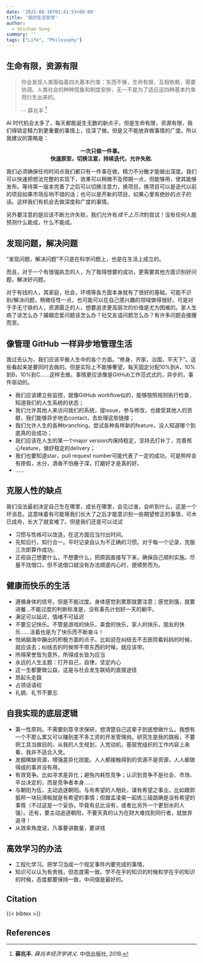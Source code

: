 ```yaml
---
date: '2025-08-10T01:41:53+08:00'
title: '我的生活哲学'
author:
  - Shichao Song
summary: ''
tags: ["Life", "Philosophy"]
---
```


## 生命有限，资源有限

> 你会发现人类面临着四大基本约束：东西不够，生命有限，互相依赖，需要协调。人类社会的种种现象和制度安排，无一不是为了适应这四种基本约束而衍生出来的。
> 
> -- 薛兆丰 [^xue]

AI 时代机会太多了，每天都能诞生无数的新点子。但是生命有限，资源有限，我们得锁定精力到更重要的事情上，往深了做。但是又不能放弃做事情的广度。所以我建议的策略是：

<p style="text-align: center;"><strong>一次只做一件事。<br>快速原型，切换注意，持续迭代，允许失败.</strong></p>

我们必须确保任何时间点我们都只有一件事在做，精力不分散才能做出深度。我们可以快速把想法完整的实现下，效果可以稍微不及预期一点，但能够用，使其能够发布。等待第一版本完善了之后可以切换注意力，换项目。换项目可以是迭代以前的项目如果市场反响不错的话；也可以是开新的项目，如果心里有绝妙的点子的话。这样我们有机会去做深度和广度的事情。

另外要注意的是应该不断允许失败，我们允许有*成千上万次*的尝试！没有任何人能预测什么能成，什么不能成。

## 发现问题，解决问题

“发现问题，解决问题”不只是在科学问题上，也是在生活上成立的。

而且，对于一个有很强执念的人，为了取得想要的成功，更需要其他方面识别好问题，解决好问题。

对于有钱的人，其家庭，社会，环境等各方面本身就有了很好的基础，可能不识别/解决问题，稍微任性一点，也可能可以在自己感兴趣的领域做得很好。可是对于手无寸铁的人，资源匮乏的人，想要追求更高层次的价值是尤为困难的。家人生病了该怎么办？婚姻恋爱问题该怎么办？社交友谊问题怎么办？有许多问题会接踵而至。

## 像管理 GitHub 一样异步地管理生活

我过去认为，我们应该平衡人生中的各个方面。“修身，齐家，治国，平天下”。这些看起来是要同时去做的。但是实际上不能够奢望，每天固定分配10%到A，10%到B，10%到C……这样去做。事情更应该像是GitHub工作范式式的，异步的，事件驱动的。

- 我们应该建立些监控，就像GitHub workflow似的，能够按照规则执行检查，知道我们的人生系统的状态；
- 我们允许其他人来访问我们的系统，提issue，参与修改，也接受其他人的贡献，我们能够异步地去contact，去处理这些链接；
- 我们允许人生的各种branching，尝试各种各样新的feature，没人知道哪个到底真的会成功；
- 我们应该在人生的某一个major version内保持稳定，坚持去打补丁，完善核心feature，做好稳定的delivery；
- 我们也要知道star，pull request number可能代表了一定的成功，可是照样会有掺假，水分，酒香不怕巷子深，打磨好才是真的好。
- ......

## 克服人性的缺点

我们没法最初决定自己生在哪里，成长在哪里，会见过谁，会听到什么，这是一个坏消息。这意味着有可能等我们长大了之后才能意识到一些期望修正的事情，可木已成舟，长大了就变难了。但是我们还是可以试试

- 习惯与性格可以改造，在这方面应当付出时间。
- 先知后行，知行合一。平时记录自认为不正确的习惯。对于每一个记录，克服三次即算作成功。
- 正视自己想要什么，不想要什么，把原因直接写下来，确保自己顺利实施。尽量不找借口，但不说借口就没有办法顺遂内心时，便顺势而为。

## 健康而快乐的生活

- 遵循身体的信号，但是不能过度。身体感觉到累那就要注意；感觉到饿，就要进餐…不能过度的判断标准是，没有事先计划好一天的躺平。
- 满足可以延迟，情绪不可延迟
- 不要忘记快乐。不管是游戏的快乐，美食的快乐，家人的快乐，朋友的快乐……活着也是为了快乐而不断奋斗！
- 悦纳脑海中蹦出的积极方面的点子。比如说在纠结去不去医院看妈妈的时候，就应该去；纠结去的时候带不带东西的时候，就应该带。
- 所得荣誉皆为意外，所得成长皆为应当
- 永远的人生主题：打开自己，自律，坚定内心
- 这一生都要做公益，这是与社会发生联结的直接途径
- 昂起头走路
- 占领话语权
- 礼貌、礼节不要忘

## 自我实现的底层逻辑

- 第一性原则。不需要刻意寻求保研，想清楚自己这辈子到底想做什么。我想有一个不那么累又可以赚到差不多工资的开发管理岗。研究生是我的跳板，不要把工具当做目的。从我的人生规划，入党动机，基层党组织的工作内容上来看，我并不适合入党。
- 发掘稀缺资源，增强差异化技能。人人都接触得到的资源不是资源，人人都做得成的事并没有用。
- 有效竞争。比如寻求差异化；避免内耗性竞争；认识到竞争不是社会、市场、平台决定的，而是竞争者本身……
- 与朝阳为伍，主动追逐朝阳。与有希望的人相处，谋有希望之事业。比如跟郭振邦一块玩滑板就是有希望的事情；但跟孟凌昊一起练三级跳确是没有希望的事情（不过这是一个妥协，毕竟有总比没有，或者比另外一个更划水的人强）。还有，要主动追逐朝阳，不要天真的认为在财大难找到同行者，就放弃追寻！
- 从效率角度说，凡事要讲数量，要讲钱

## 高效学习的办法

- 工程化学习。把学习当成一个规定事件内要完成的事情。
- 知识可以认为有贵贱，但态度需一致。学不在乎的知识的时候和学在乎的知识的时候，态度都要保持一致，中间值是最好的。

## Citation

{{< bibtex >}}

## References

[^xue]: **薛兆丰.** _薛兆丰经济学讲义_. 中信出版社, 2018.
